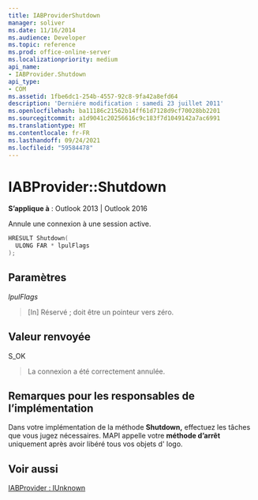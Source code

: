 ```yaml
---
title: IABProviderShutdown
manager: soliver
ms.date: 11/16/2014
ms.audience: Developer
ms.topic: reference
ms.prod: office-online-server
ms.localizationpriority: medium
api_name:
- IABProvider.Shutdown
api_type:
- COM
ms.assetid: 1fbe6dc1-254b-4557-92c8-9fa42a8efd64
description: 'Derniére modification : samedi 23 juillet 2011'
ms.openlocfilehash: ba11186c21562b14ff61d7128d9cf70028bb2201
ms.sourcegitcommit: a1d9041c20256616c9c183f7d1049142a7ac6991
ms.translationtype: MT
ms.contentlocale: fr-FR
ms.lasthandoff: 09/24/2021
ms.locfileid: "59584478"
---
```

# <a name="iabprovidershutdown"></a>IABProvider::Shutdown

  
  
**S’applique à** : Outlook 2013 | Outlook 2016 
  
Annule une connexion à une session active.
  
```cpp
HRESULT Shutdown(
  ULONG FAR * lpulFlags
);
```

## <a name="parameters"></a>Paramètres

 _lpulFlags_
  
> [In] Réservé ; doit être un pointeur vers zéro.
    
## <a name="return-value"></a>Valeur renvoyée

S_OK 
  
> La connexion a été correctement annulée.
    
## <a name="notes-to-implementers"></a>Remarques pour les responsables de l’implémentation

Dans votre implémentation de la méthode **Shutdown,** effectuez les tâches que vous jugez nécessaires. MAPI appelle votre **méthode d’arrêt** uniquement après avoir libéré tous vos objets d' logo. 
  
## <a name="see-also"></a>Voir aussi



[IABProvider : IUnknown](iabprovideriunknown.md)


